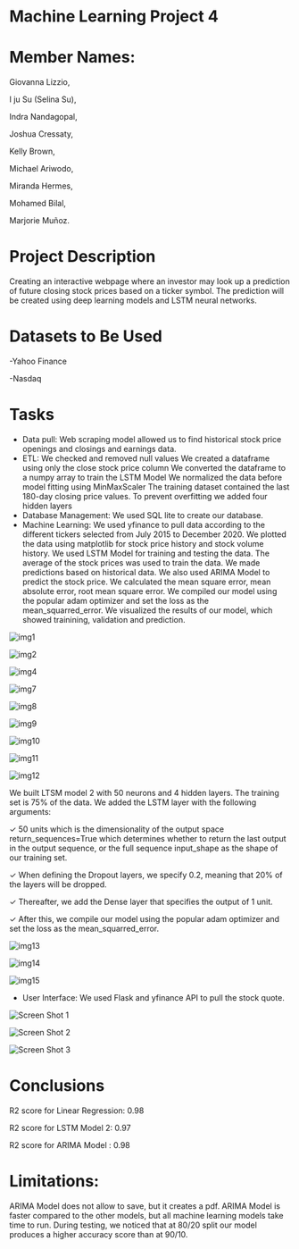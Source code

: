 # Machine Learning Project 4
# Member Names:

Giovanna Lizzio,

I ju Su (Selina Su),

Indra Nandagopal,

Joshua Cressaty,

Kelly Brown,

Michael Ariwodo,

Miranda Hermes,

Mohamed Bilal,

Marjorie Muñoz.

# Project Description

Creating an interactive webpage where an investor may look up a prediction of future closing stock prices based on a ticker symbol. The prediction will be created using deep learning models and LSTM neural networks.

# Datasets to Be Used
-Yahoo Finance

-Nasdaq

# Tasks
- Data pull:
Web scraping model allowed us to find historical stock price openings and closings and earnings data.
- ETL: 
We checked and removed null values
We created a dataframe using only the close stock price column
We converted the dataframe to a numpy array to train the LSTM Model
We normalized the data before model fitting using MinMaxScaler
The training dataset contained the last 180-day closing price values. 
To prevent overfitting we added four hidden layers
- Database Management: 
We used SQL lite to create our database.
- Machine Learning:
We used yfinance to pull data according to the different tickers selected from July 2015 to December 2020.
We plotted the data using matplotlib for stock price history and stock volume history. 
We used LSTM Model for training and testing the data. The average of the stock prices was used to train the data. 
We made predictions based on historical data.
We also used ARIMA Model to predict the stock price. We calculated the mean square error, mean absolute error, root mean square error. 
We compiled our model using the popular adam optimizer and set the loss as the mean_squarred_error. 
We visualized the results of our model, which showed trainining, validation and prediction. 

![img1](/stock-prediction/images/META%20Linear%20Regression%20Prediction.jpg)

![img2](/stock-prediction/images/META%20Linear%20Regression%20Forecast.jpg)



![img4](/stock-prediction/images/LSTM%20Model%201.jpg)



![img7](/stock-prediction/images/AAPL%20Prediction%20by%20ARIMA.jpg)

![img8](/stock-prediction/images/AAPL%20Forecast%20by%20ARIMA.jpg)

![img9](/stock-prediction/images/AAPL%20Stock%20Price%20Forecast%20by%20ARIMA.jpg)

![img10](/stock-prediction/images/ARIMA%202023.jpg)

![img11](/stock-prediction/images/ARIMA%20Prediction%202023.jpg)

![img12](/stock-prediction/images/ARIMA%20Forecast%202023.jpg)

We built LTSM model 2 with 50 neurons and 4 hidden layers. The training set is 75% of the data. We added the LSTM layer with the following arguments:

✓ 50 units which is the dimensionality of the output space
return_sequences=True which determines whether to return the last output in the output sequence, or the full sequence input_shape as the shape of our training set.

✓ When defining the Dropout layers, we specify 0.2, meaning that 20% of the layers will be dropped.

✓ Thereafter, we add the Dense layer that specifies the output of 1 unit.

✓ After this, we compile our model using the popular adam optimizer and set the loss as the mean_squarred_error.

![img13](/stock-prediction/images/LSTM%20Model%202.jpg)

![img14](/stock-prediction/images/META%20Forecast%20by%20LSTM%202.jpg)

![img15](/stock-prediction/images/META%20Forecast%20by%20LSTM.jpg)


- User Interface:
We used Flask and yfinance API to pull the stock quote. 

![Screen Shot 1](/Flask_Stock_Dashboard/image/Screen%20Shot%202022-11-21%20at%204.01.31%20PM.png)

![Screen Shot 2](/Flask_Stock_Dashboard/image/Screen%20Shot%202022-11-21%20at%204.02.56%20PM.png)

![Screen Shot 3](/Flask_Stock_Dashboard/image/Screen%20Shot%202022-11-21%20at%204.03.21%20PM.png)

# Conclusions
R2 score for Linear Regression: 0.98

R2 score for LSTM Model 2: 0.97

R2 score for ARIMA Model : 0.98


# Limitations: 
ARIMA Model does not allow to save, but it creates a pdf.
ARIMA Model is faster compared to the other models, but all machine learning models take time to run.
During testing, we noticed that at 80/20 split our model produces a higher accuracy score than at 90/10. 






